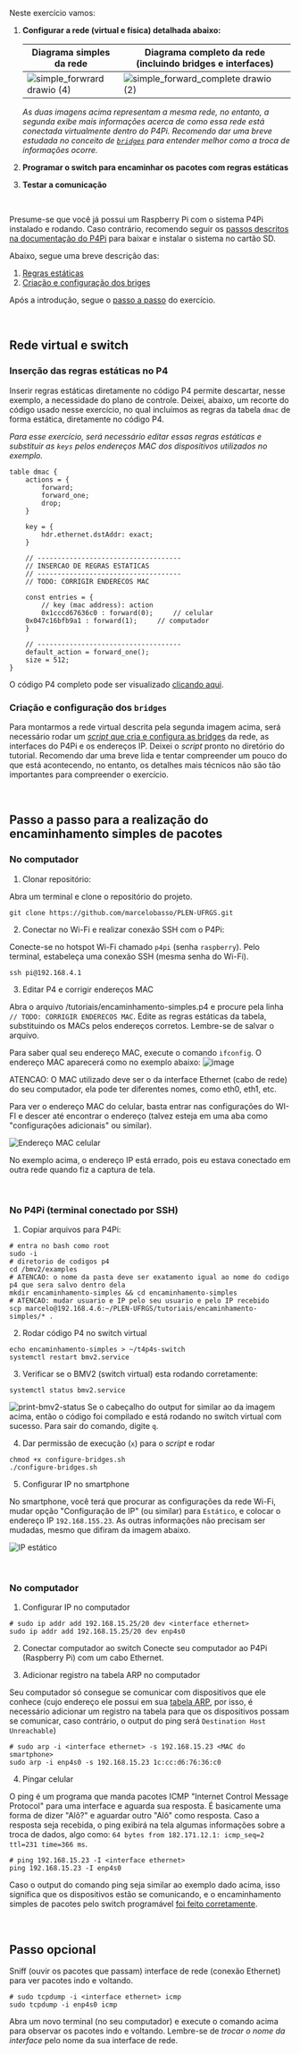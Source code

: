 Neste exercício vamos:

1. **Configurar a rede (virtual e física) detalhada abaixo:**

    | Diagrama simples da rede | Diagrama completo da rede (incluindo bridges e interfaces) |
    | ----- | ----- |
    | ![simple_forwrard drawio (4)](https://github.com/marcelobasso/PLEN-UFRGS/assets/103913045/02329d86-ee38-4e95-8708-e06611eb2fab) | ![simple_forward_complete drawio (2)](https://github.com/marcelobasso/PLEN-UFRGS/assets/103913045/7888299a-1aa1-4786-bf24-6453ff54b9cb) |

    _As duas imagens acima representam a mesma rede, no entanto, a segunda exibe mais informações acerca de como essa rede está conectada virtualmente dentro do P4Pi. Recomendo dar uma breve estudada no conceito de [`bridges`](https://pt.wikipedia.org/wiki/Bridge_(redes_de_computadores)) para entender melhor como a troca de informações ocorre._

2. **Programar o switch para encaminhar os pacotes com regras estáticas**
    

3. **Testar a comunicação**
<br/>

Presume-se que você já possui um Raspberry Pi com o sistema P4Pi instalado e rodando. Caso contrário, recomendo seguir os [passos descritos na documentação do P4Pi](https://github.com/p4lang/p4pi/wiki/Installing-P4Pi) para baixar e instalar o sistema no cartão SD.

Abaixo, segue uma breve descrição das:
   1. [Regras estáticas](#inser%C3%A7%C3%A3o-das-regras-est%C3%A1ticas-no-p4)
   2. [Criação e configuração dos briges](#cria%C3%A7%C3%A3o-e-configura%C3%A7%C3%A3o-dos-bridges)

Após a introdução, segue o [passo a passo](#passo-a-passo-para-a-realiza%C3%A7%C3%A3o-do-encaminhamento-simples-de-pacotes) do exercício.

<br/>

## Rede virtual e switch

### Inserção das regras estáticas no P4

Inserir regras estáticas diretamente no código P4 permite descartar, nesse exemplo, a necessidade do plano de controle. Deixei, abaixo, um recorte do código usado nesse exercício, no qual incluímos as regras da tabela `dmac` de forma estática, diretamente no código P4. 

_Para esse exercício, será necessário editar essas regras estáticas e substituir as `keys` pelos endereços MAC dos dispositivos utilizados no exemplo._

```p4
table dmac {
    actions = {
        forward;
        forward_one;
        drop;
    }
        
    key = {
        hdr.ethernet.dstAddr: exact;
    }

    // ------------------------------------
    // INSERCAO DE REGRAS ESTATICAS
    // ------------------------------------
    // TODO: CORRIGIR ENDERECOS MAC

    const entries = {
        // key (mac address): action
        0x1cccd67636c0 : forward(0);     // celular
	0x047c16bfb9a1 : forward(1);     // computador
    }

    // ------------------------------------
    default_action = forward_one();
    size = 512;
}
```

O código P4 completo pode ser visualizado [clicando aqui](https://github.com/marcelobasso/PLEN-UFRGS/blob/main/tutoriais/encaminhamento-simples/encaminhamento-simples.p4).

### Criação e configuração dos `bridges`

Para montarmos a rede virtual descrita pela segunda imagem acima, será necessário rodar um [_script_ que cria e configura as bridges](https://github.com/marcelobasso/PLEN-UFRGS/blob/main/tutoriais/encaminhamento-simples/configure-bridges.sh) da rede, as interfaces do P4Pi e os endereços IP. Deixei o _script_ pronto no diretório do tutorial. Recomendo dar uma breve lida e tentar compreender um pouco do que está acontecendo, no entanto, os detalhes mais técnicos não são tão importantes para compreender o exercício. 

<br/>

## Passo a passo para a realização do encaminhamento simples de pacotes

### No computador

1. Clonar repositório:

Abra um terminal e clone o repositório do projeto.

```console
git clone https://github.com/marcelobasso/PLEN-UFRGS.git
```

2. Conectar no Wi-Fi e realizar conexão SSH com o P4Pi:

Conecte-se no hotspot Wi-Fi chamado `p4pi` (senha `raspberry`). Pelo terminal, estabeleça uma conexão SSH (mesma senha do Wi-Fi).

```console
ssh pi@192.168.4.1
```

3. Editar P4 e corrigir endereços MAC

Abra o arquivo /tutoriais/encaminhamento-simples.p4 e procure pela linha `// TODO: CORRIGIR ENDERECOS MAC`. Edite as regras estáticas da tabela, substituindo os MACs pelos endereços corretos. Lembre-se de salvar o arquivo.

Para saber qual seu endereço MAC, execute o comando `ifconfig`. O endereço MAC aparecerá como no exemplo abaixo:
![image](https://github.com/marcelobasso/PLEN-UFRGS/assets/103913045/f7fcbb15-9c9d-4a18-804b-db862181d9ba)

ATENCAO: O MAC utilizado deve ser o da interface Ethernet (cabo de rede) do seu computador, ela pode ter diferentes nomes, como eth0, eth1, etc.

Para ver o endereço MAC do celular, basta entrar nas configurações do WI-FI e descer até encontrar o endereço (talvez esteja em uma aba como "configurações adicionais" ou similar).

![Endereço MAC celular](https://github.com/marcelobasso/PLEN-UFRGS/assets/103913045/7960c4b0-1d43-4152-8ccd-499324e35fc6)

No exemplo acima, o endereço IP está errado, pois eu estava conectado em outra rede quando fiz a captura de tela.

<br/>

### No P4Pi (terminal conectado por SSH)

1. Copiar arquivos para P4Pi:

```console
# entra no bash como root
sudo -i
# diretorio de codigos p4
cd /bmv2/examples
# ATENCAO: o nome da pasta deve ser exatamento igual ao nome do codigo p4 que sera salvo dentro dela
mkdir encaminhamento-simples && cd encaminhamento-simples
# ATENCAO: mudar usuario e IP pelo seu usuario e pelo IP recebido
scp marcelo@192.168.4.6:~/PLEN-UFRGS/tutoriais/encaminhamento-simples/* .
```

2. Rodar código P4 no switch virtual

```console
echo encaminhamento-simples > ~/t4p4s-switch
systemctl restart bmv2.service
```

3. Verificar se o BMV2 (switch virtual) esta rodando corretamente:

```console
systemctl status bmv2.service
```
![print-bmv2-status](https://github.com/marcelobasso/PLEN-UFRGS/assets/103913045/8448814e-38e6-4900-ad32-c36f2fbbc93a)
Se o cabeçalho do output for similar ao da imagem acima, então o código foi compilado e está rodando no switch virtual com sucesso.
Para sair do comando, digite `q`.

4. Dar permissão de execução (`x`) para o _script_ e rodar

```console
chmod +x configure-bridges.sh
./configure-bridges.sh
```

5. Configurar IP no smartphone

No smartphone, você terá que procurar as configurações da rede Wi-Fi, mudar opção "Configuração de IP" (ou similar) para `Estático`, e colocar o endereço IP `192.168.155.23`. As outras informações não precisam ser mudadas, mesmo que difiram da imagem abaixo.

![IP estático](https://github.com/marcelobasso/PLEN-UFRGS/assets/103913045/ef6ca355-972e-49f8-8be8-2b9f318f1495)

<br/>

### No computador

1. Configurar IP no computador

```console
# sudo ip addr add 192.168.15.25/20 dev <interface ethernet>
sudo ip addr add 192.168.15.25/20 dev enp4s0
```

2. Conectar computador ao switch
    Conecte seu computador ao P4Pi (Raspberry Pi) com um cabo Ethernet.

3. Adicionar registro na tabela ARP no computador

Seu computador só consegue se comunicar com dispositivos que ele conhece (cujo endereço ele possui em sua [tabela ARP](https://www.fortinet.com/br/resources/cyberglossary/what-is-arp), por isso, é necessário adicionar um registro na tabela para que os dispositivos possam se comunicar, caso contrário, o output do ping será `Destination Host Unreachable`)

```console
# sudo arp -i <interface ethernet> -s 192.168.15.23 <MAC do smartphone>
sudo arp -i enp4s0 -s 192.168.15.23 1c:cc:d6:76:36:c0
```

4. Pingar celular

O ping é um programa que manda pacotes ICMP "Internet Control Message Protocol" para uma interface e aguarda sua resposta. É basicamente uma forma de dizer "Alô?" e aguardar outro "Alô" como resposta. Caso a resposta seja recebida, o ping exibirá na tela algumas informações sobre a troca de dados, algo como: `64 bytes from 182.171.12.1: icmp_seq=2 ttl=231 time=366 ms`.

```console
# ping 192.168.15.23 -I <interface ethernet>
ping 192.168.15.23 -I enp4s0
```

Caso o output do comando ping seja similar ao exemplo dado acima, isso significa que os dispositivos estão se comunicando, e o encaminhamento simples de pacotes pelo switch programável <u>foi feito corretamente</u>.

<br/>

## Passo opcional

Sniff (ouvir os pacotes que passam) interface de rede (conexão Ethernet) para ver pacotes indo e voltando.

```console
# sudo tcpdump -i <interface ethernet> icmp
sudo tcpdump -i enp4s0 icmp
```

Abra um novo terminal (no seu computador) e execute o comando acima para observar os pacotes indo e voltando. Lembre-se de *trocar o nome da interface* pelo nome da sua interface de rede. 

